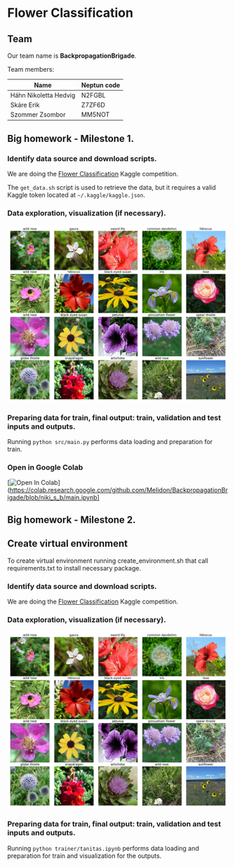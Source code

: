 # Flower Classification

## Team

Our team name is **BackpropagationBrigade**.

Team members:

| Name                  | Neptun code |
| --------------------- | ----------- |
| Háhn Nikoletta Hedvig | N2FGBL      |
| Skáre Erik            | Z7ZF6D      |
| Szommer Zsombor       | MM5NOT      |

## Big homework - Milestone 1.

### Identify data source and download scripts.

We are doing the [Flower Classification](https://www.kaggle.com/competitions/tpu-getting-started) Kaggle competition.

The `get_data.sh` script is used to retrieve the data, but it requires a valid Kaggle token located at `~/.kaggle/kaggle.json`.

### Data exploration, visualization (if necessary).

![](docs/flowers.png)

### Preparing data for train, final output: train, validation and test inputs and outputs.

Running `python src/main.py` performs data loading and preparation for train.

### Open in Google Colab

[![Open In Colab](https://colab.research.google.com/assets/colab-badge.svg)](https://colab.research.google.com/github.com/MeIidon/BackpropagationBrigade/blob/niki_s_b/main.ipynb]

## Big homework - Milestone 2.

## Create virtual environment 

To create virtual environment running create_environment.sh that call requirements.txt to install necessary package. 

### Identify data source and download scripts.

We are doing the [Flower Classification](https://www.kaggle.com/competitions/tpu-getting-started) Kaggle competition.

### Data exploration, visualization (if necessary).

![](docs/flowers.png)

### Preparing data for train, final output: train, validation and test inputs and outputs.

Running   `python trainer/tanitas.ipynb` performs data loading and preparation for train and visualization for the outputs. 




